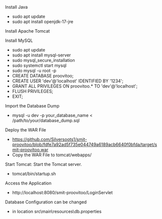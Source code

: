 Install Java
 - sudo apt update
 - sudo apt install openjdk-17-jre

Install Apache Tomcat

Install MySQL
 - sudo apt update
 - sudo apt install mysql-server
 - sudo mysql_secure_installation
 - sudo systemctl start mysql
 - sudo mysql -u root -p
 - CREATE DATABASE proovitoo;
 - CREATE USER 'dev'@'localhost' IDENTIFIED BY '1234';
 - GRANT ALL PRIVILEGES ON proovitoo.* TO 'dev'@'localhost';
 - FLUSH PRIVILEGES;
 - EXIT;

Import the Database Dump
 - mysql -u dev -p your_database_name < /path/to/your/database_dump.sql

Deploy the WAR File
 - https://github.com/Silversoots1/smit-proovitoo/blob/fdfe7a92ad5f735e044749a6189acb6640f0bfda/target/smit-proovitoo.war
 - Copy the WAR File to tomcat/webapps/

Start Tomcat: Start the Tomcat server.
 - tomcat/bin/startup.sh

Access the Application
 - http://localhost:8080/smit-proovitoo/LoginServlet

Database Configuration can be changed
 - in location src\main\resources\db.properties
